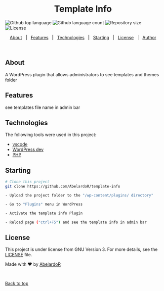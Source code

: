 <div align="center" id="top"> 
  &#xa0;
</div>

<h1 align="center">Template Info</h1>

<div style="margin-bottom:10px;">
  <img alt="Github top language" src="https://img.shields.io/github/languages/top/AbelardoR/template-info?color=56BEB8">

  <img alt="Github language count" src="https://img.shields.io/github/languages/count/AbelardoR/template-info?color=56BEB8">

  <img alt="Repository size" src="https://img.shields.io/github/repo-size/AbelardoR/template-info?color=56BEB8">

  <img alt="License" src="https://img.shields.io/github/license/AbelardoR/template-infO?color=56BEB8">

</div>

<!-- Status -->

<!-- <h4 align="center"> 
	🚧  Template Info 🚀 Under construction...  🚧
</h4> 

<hr> -->

<p align="center">
  <a href="#about">About</a> &#xa0; | &#xa0; 
  <a href="#features">Features</a> &#xa0; | &#xa0;
  <a href="#technologies">Technologies</a> &#xa0; | &#xa0;
  <a href="#starting">Starting</a> &#xa0; | &#xa0;
  <a href="#license">License</a> &#xa0; | &#xa0;
  <a href="https://github.com/AbelardoR" target="_blank">Author</a>
</p>

<br>

## About ##

A WordPress plugin that allows administrators to see templates and themes folder

## Features ##

see templates file name in admin bar

## Technologies ##

The following tools were used in this project:

- [vscode](https://code.visualstudio.com/)
- [WordPress dev](https://developer.wordpress.org/)
- [PHP](https://www.php.net/)

## Starting ##

```bash
# Clone this project
git clone https://github.com/AbelardoR/template-info

- Upload the project folder to the "/wp-content/plugins/ directory"

- Go to "Plugins" menu in WordPress

- Activate the template info Plugin 

- Reload page ("ctrl+F5") and see the template info in admin bar

```
## License ##

This project is under license from GNU Version 3. For more details, see the [LICENSE](LICENSE) file.


Made with :heart: by <a href="https://github.com/AbelardoR" target="_blank">AbelardoR</a>

&#xa0;

<a href="#top">Back to top</a>
